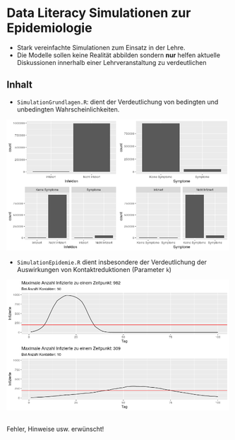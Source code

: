 # Data Literacy Simulationen zur Epidemiologie

- Stark vereinfachte Simulationen zum Einsatz in der Lehre.
- Die Modelle sollen keine Realität abbilden sondern **nur** helfen aktuelle Diskussionen innerhalb einer Lehrveranstaltung zu verdeutlichen

## Inhalt

- `SimulationGrundlagen.R`: dient der Verdeutlichung von bedingten und unbedingten Wahrscheinlichkeiten.

![](SimGrund.png)

- `SimulationEpidemie.R` dient insbesondere der Verdeutlichung der Auswirkungen von Kontaktreduktionen (Parameter `k`)

![](SimEpi.png)

## 

Fehler, Hinweise usw. erwünscht!
